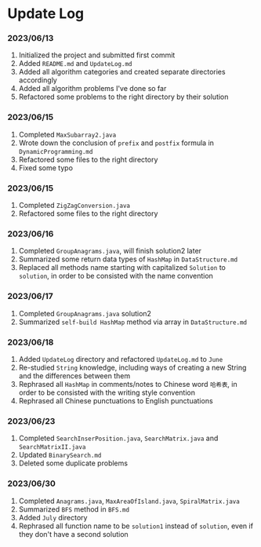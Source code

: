 # Update Log

### 2023/06/13

1. Initialized the project and submitted first commit
2. Added `README.md` and `UpdateLog.md`
3. Added all algorithm categories and created separate directories accordingly
4. Added all algorithm problems I've done so far
5. Refactored some problems to the right directory by their solution

### 2023/06/15

1. Completed `MaxSubarray2.java`
2. Wrote down the conclusion of `prefix` and `postfix` formula in `DynamicProgramming.md`
3. Refactored some files to the right directory
4. Fixed some typo

### 2023/06/15

1. Completed `ZigZagConversion.java`
2. Refactored some files to the right directory

### 2023/06/16

1. Completed `GroupAnagrams.java`, will finish solution2 later
2. Summarized some return data types of `HashMap` in `DataStructure.md`
3. Replaced all methods name starting with capitalized `Solution` to `solution`, in order to be consisted with the name
   convention

### 2023/06/17

1. Completed `GroupAnagrams.java` solution2
2. Summarized `self-build HashMap` method via array in `DataStructure.md`

### 2023/06/18

1. Added `UpdateLog` directory and refactored `UpdateLog.md` to `June`
2. Re-studied `String` knowledge, including ways of creating a new String and the differences between them
3. Rephrased all `HashMap` in comments/notes to Chinese word `哈希表`, in order to be consisted with the writing style
   convention
4. Rephrased all Chinese punctuations to English punctuations

### 2023/06/23

1. Completed `SearchInserPosition.java`, `SearchMatrix.java` and `SearchMatrixII.java`
2. Updated `BinarySearch.md`
3. Deleted some duplicate problems

### 2023/06/30

1. Completed `Anagrams.java`, `MaxAreaOfIsland.java`, `SpiralMatrix.java`
2. Summarized `BFS` method in `BFS.md`
3. Added `July` directory
4. Rephrased all function name to be `solution1` instead of `solution`, even if they don't have a second solution